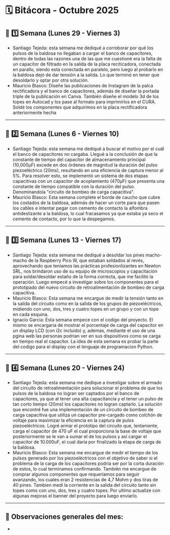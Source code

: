 # 🗓️ Bitácora - Octubre 2025

## 📅 1️⃣ Semana (Lunes 29 - Viernes 3)


-  Santiago Tejeda: esta semana me dediqué a corroborar por qué los pulsos de la baldosa no llegaban a cargar el banco de capacitores, dentro de todas las razones una de las que me cuestioné era la falta de un capacitor de filtrado en la salida de la placa reciticadora, conectada en parallo, siendo esta conectada en paralelo, pero luego al probarlo en la baldosa dejó de dar tensión a la salida. Lo que terminó en tener que desoldarlo y optar por otra solución.
-  Mauricio Blasco: Diseñe las publicaciones de Instagram de la palca rectificadora y el banco de capacitores, además de diseñar la portada triple de la publicación en Canva. También diseñe el modelo 3d de los topes en Autocad y los pase al formato para imprimirlos en el CURA. Soldé los componentes que adquirimos en la placa rectificadora anteriormente hecha
---

## 📅 2️⃣ Semana (Lunes 6 - Viernes 10)


-  Santiago Tejeda: esta semana me dediqué a buscar el motivo por el cuál el banco de capacitores no cargaba. Llegué a la conclusión de que la constante de tiempo del capacitor de almacenamiento principal (10,000µF) excede en dos órdenes de magnitud la duración del pulso piezoeléctrico (20ms), resultando en una eficiencia de captura menor al 5%. Para resolver esto, se implementó un sistema de dos etapas capacitivas con un capacitor de acoplamiento (470µF) que presenta una constante de tiempo compatible con la duración del pulso. Denominandola "circuito de bombeo de carga capacitiva".
-  Mauricio Blasco: Esta semana complete el borde de caucho que cubre los costados de la baldosa, además de hacer un corte para que pasen los cables e intentar pegar con cemento de contacto la alfombra antideslizante a la baldosa, lo cual fracasamos ya que estaba ya seco el cemento de contacto, por lo que la despegamos.
---

## 📅 3️⃣ Semana (Lunes 13 - Viernes 17)


-  Santiago Tejeda: esta semana me dediqué a desoldar los pines macho-macho de la Raspberry Pico W, que estaban soldados al revés, aprovechando que teníamos las prácticas profesionlizantes en Newton SRL, nos brindaron uso de su equipo de microscopios y capacitación para soldar/desoldar estaño de la forma correcta, que me facilitó la operación. Luego empecé a investigar sobre los componentes para el prototipado del nuevo circuito de retroalimentación de bombeo de carga capacitiva.
-  Mauricio Blasco: Esta semana me encargue de medir la tensión tanto en la salida del circuito como en la salida de los grupos de piezoeléctricos, midiendo con uno, dos, tres y cuatro topes en un grupo y con un tope en cada esquina.
-  Ignacio Garcia: Esta semana empece con el codigo del proyecto. El mismo se encargaria de mostrar el porcentaje de carga del capacitor en un display LCD (con i2c incluido) y, ademas, mediante el uso de una pgina web las personas podrian ver en sus dispositivos como se carga en tiempo real el capacitor. La idea de esta semana es probar la parte del codigo para el display con el lenguaje de programacion Python.
---

## 📅 4️⃣ Semana (Lunes 20 - Viernes 24)

 
-  Santiago Tejeda: esta semana me dedique a investigar sobre el armado del circuito de retroalimentación para solucionar el problema de que los pulsos de la baldosa no logran ser captados por el banco de capacitores, ya que al tener una alta capacitancia y el tener un pulso de tan corto tiempo (20ms) los capacitores no logran captarlo. La solución que encontré fue una implementación de un circuito de bombeo de carga capacitiva que utiliza un capacitor pre-cargado como colchón de voltaje para maximizar la eficiencia en la captura de pulos piezoeléctricos. Logré armar el prototipo del circuito que, lentamente, carga el capacitor de 470 uF el cual proporciona la base de voltaje que posteriormente se le van a sumar el de los pulsos y así cargar el capacitor de 10.000uF, el cual daría por finalizado la etapa de carga de la baldosa. 
-  Mauricio Blasco: Esta semana me encargue de medir el tiempo de los pulsos generado por los piezoeléctricos con el objetivo de saber si el problema de la carga de los capacitores podría ser por la corta duración de estos, lo cual terminamos confirmando. También me encargue de comprar algunos componentes que requeríamos para seguir avanzando, los cuales eran 2 resistencias de 4,7 Mohm y dos tiras de 40 pines. Tambien medí la corriente en la salida del circuito tanto sin topes como con uno, dos, tres y cuatro topes. Por ultimo actualize con algunas mejoras el banner del proyecto para luego enviarlo.
---

🧾 **Observaciones generales del mes:**  
-  
-  
